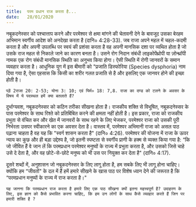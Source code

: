 ```yaml
---
title:  परम प्रधान राज करता है...
date:   28/01/2020
---
```


नबूकदनेस्सर को पश्चात्ताप करने और परमेश्वर से क्षमा मांगने की चेतावनी देने के बावजूद उसका बेरहम अभिमान स्वर्गीय आदेश को अनदेखा करता है (दानि० 4:28-33). जब राजा अपने महल में चहल-कदमी करता है और अपनी उपलब्धि पर स्वयं की प्रशंसा करता है वह अपनी मानसिक दशा पर व्यथित होता है जो उसके राज महल से निकाले जाने का कारण बनता है। उसने रोग निदान संबंधी लाइकोपेंथ्रोपी या ज़ोन्थ्रॉपी नामक एक रोग संबंधी मानसिक स्थिति का अनुभव किया होगा। ऐसी स्थिति में रोगी जानवरों के समान व्यवहार करता है। आधुनिक युग में इस बीमारी को "प्रजाति डिस्फोरिया (Species dysphoria) नाम दिया गया है, ऐसा एहसास कि किसी का शरीर गलत प्रजाति से है और इसलिए एक जानवर होने की इच्छा होती है।

`पढ़ें 2राजा 20: 2-53; योना 3: 10; एवं यिर्म० 18: 7,8. राजा का दण्ड को टलने के अवसर के विषय में ये पदस्थल हमें क्या बतलाते हैं?`

दुर्भाग्यवश, नबूकदनेस्सर को कठिन तरीका सीखना होता है। राजकीय शक्ति से विभूषित, नबूकदनेस्सर के पास परमेश्वर के साथ रिश्ते को प्रतिबिंबित करने की क्षमता नहीं होती है। इस प्रकार, राजा को राजकीय प्रभुता से वंचित कर और खेत में जानवरों के साथ रहने के लिए भेजकर, परमेश्वर राजा को उसकी पूरी निर्भरता उसपर स्वीकारने का एक अवसर देता है। वास्तव में, परमेश्वर अभिमानी राजा को असल पाठ पढ़ाना चाहता है वह यह कि "स्वर्ग शासन करता है" (दानि० 4:26). परमेश्वर की योजना में राजा के ऊपर न्याय का कुछ और ही बड़ा उद्देश्य है, जो इतनी स्पष्टता से स्वर्गीय प्राणी के हक्म से व्यक्त किया गया है: “कि जो जीवित हैं वे जान लें कि परमप्रधान परमेश्वर मनुष्यों के राज्य में प्रभुता करता है, और उसको जिसे चाहे उसे दे देता है, और वह छोटे-से-छोटे मनुष्य को भी उस पर नियुक्त कर देता है" (दानि० 4:17).

दूसरे शब्दों में, अनुशासन जो नबूकदनेस्सर के लिए लागू होता है, हम सबके लिए भी लागू होना चाहिए। क्योंकि हम “जीवतों" के दल में हैं हमें हमारे सीखने के खास पाठ पर विशेष ध्यान देने की जरूरत है कि “परमप्रधान मनुष्यों के राज्य में राज करता है।"

`यह जानना कि परमप्रधान राज करता है हमारे लिए एक पाठ सीखना क्यों इतना महत्त्वपूर्ण है? उदाहरण के लिए, इस ज्ञान को कैसे प्रभावित करना चाहिए, कि हम उन लोगों के साथ कैसे व्यवहार करते हैं जिन पर हमारी शक्ति है ?`